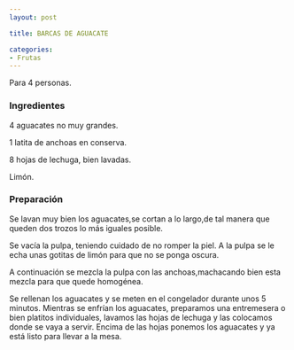 ```yaml
---
layout: post

title: BARCAS DE AGUACATE

categories:
- Frutas
---
```

Para 4 personas.

<h3>Ingredientes</h3>
4 aguacates no muy grandes.

1 latita de anchoas en conserva.

8 hojas de lechuga, bien lavadas.

Limón.

<h3>Preparación</h3>
Se lavan muy bien los aguacates,se cortan a lo largo,de tal manera que queden dos trozos lo más iguales posible.

Se vacía la pulpa, teniendo cuidado de no romper la piel. A la pulpa se le echa unas gotitas de limón para que no se ponga oscura.

A continuación se mezcla la pulpa con las anchoas,machacando bien esta mezcla para que quede homogénea.

Se rellenan los aguacates y se meten en el congelador durante unos 5 minutos. Mientras se enfrían los aguacates, preparamos una entremesera o bien platitos individuales, lavamos las hojas de lechuga y las colocamos donde se vaya a servir. Encima de las hojas ponemos los aguacates y ya está listo para llevar a la mesa.